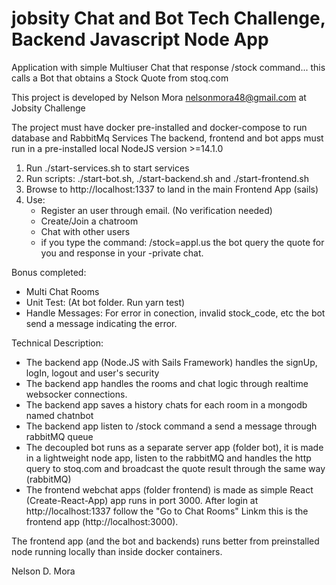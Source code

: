# jobsity Chat and Bot Tech Challenge, Backend Javascript Node App

Application with simple Multiuser Chat that response /stock command... this calls a Bot that obtains a Stock Quote from stoq.com

This project is developed by Nelson Mora <nelsonmora48@gmail.com> at Jobsity Challenge

The project must have docker pre-installed and docker-compose to run database and RabbitMq Services 
The backend, frontend and bot apps must run in a pre-installed local NodeJS version >=14.1.0

1) Run ./start-services.sh to start services
2) Run scripts: ./start-bot.sh, ./start-backend.sh and ./start-frontend.sh
3) Browse to http://localhost:1337 to land in the main Frontend App (sails)
4) Use:
   - Register an user through email. (No verification needed)
   - Create/Join a chatroom
   - Chat with other users
   - if you type the command: /stock=appl.us the bot query the quote for you and response in your -private chat.

Bonus completed:
- Multi Chat Rooms
- Unit Test: (At bot folder. Run yarn test)
- Handle Messages: For error in conection, invalid stock_code, etc the bot send a message indicating the error.

Technical Description:
- The backend app (Node.JS with Sails Framework) handles the signUp, logIn, logout and user's security 
- The backend app handles the rooms and chat logic through realtime websocker connections.
- The backend app saves a history chats for each room in a mongodb named chatnbot
- The backend app listen to /stock command a send a message through rabbitMQ queue 
- The decoupled bot runs as a separate server app (folder bot), it is made in a lightweight node app, listen to the rabbitMQ and handles the http query to stoq.com and broadcast the quote result through the same way (rabbitMQ)
- The frontend webchat apps (folder frontend) is made as simple React (Create-React-App) app runs in port 3000. After login at http://localhost:1337 follow the "Go to Chat Rooms" Linkm this is the frontend app (http://localhost:3000).

The frontend app (and the bot and backends) runs better from preinstalled node running locally than inside docker containers.

Nelson D. Mora


